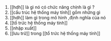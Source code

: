 1. [[hdh]] là gì nó có chức năng chính là gì ? 
2. [[cấu trúc hệ thống máy tính]] gồm những gì 
3. [[hdh]] làm gì trong mô hình ,định nghĩa của nó 
4. [[tổ trức hệ thống máy tính]] 
5. [[nhập xuất]]
6. [[lưu trữ]] trong [[tổ trức hệ thống máy tính]]